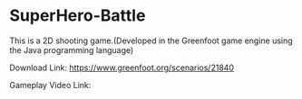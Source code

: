 # SuperHero-Battle
This is a 2D shooting game.(Developed in the Greenfoot game engine  using the Java programming language)


Download Link: https://www.greenfoot.org/scenarios/21840

Gameplay Video Link: 
